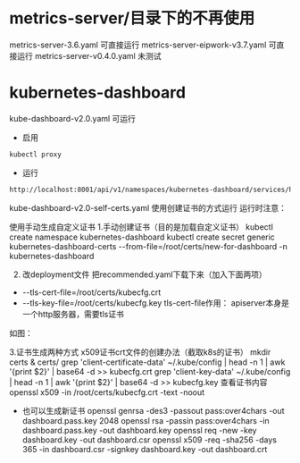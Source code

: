 # metrics-server/目录下的不再使用

metrics-server-3.6.yaml 可直接运行
metrics-server-eipwork-v3.7.yaml  可直接运行
metrics-server-v0.4.0.yaml 未测试

# kubernetes-dashboard
kube-dashboard-v2.0.yaml 可运行
- 启用
```bash
kubectl proxy
```
- 运行
```bash
http://localhost:8001/api/v1/namespaces/kubernetes-dashboard/services/https:kubernetes-dashboard:/proxy/#/node?namespace=default
```

kube-dashboard-v2.0-self-certs.yaml 使用创建证书的方式运行
运行时注意：

使用手动生成自定义证书
1.手动创建证书（目的是加载自定义证书）
kubectl create namespace kubernetes-dashboard
kubectl create secret generic kubernetes-dashboard-certs --from-file=/root/certs/new-for-dashboard -n kubernetes-dashboard

2. 改deployment文件
把recommended.yaml下载下来（加入下面两项）
- --tls-cert-file=/root/certs/kubecfg.crt
- --tls-key-file=/root/certs/kubecfg.key
tls-cert-file作用：
apiserver本身是一个http服务器，需要tls证书

如图：

3.证书生成两种方式 
x509证书crt文件的创建办法（截取k8s的证书）
mkdir certs & certs/
 grep 'client-certificate-data' ~/.kube/config | head -n 1 | awk '{print $2}' | base64 -d >> kubecfg.crt
 grep 'client-key-data' ~/.kube/config | head -n 1 | awk '{print $2}' | base64 -d >> kubecfg.key
查看证书内容
 openssl x509 -in /root/certs/kubecfg.crt -text -noout
* 也可以生成新证书
openssl genrsa -des3 -passout pass:over4chars -out dashboard.pass.key 2048
openssl rsa -passin pass:over4chars -in dashboard.pass.key -out dashboard.key
openssl req -new -key dashboard.key -out dashboard.csr
openssl x509 -req -sha256 -days 365 -in dashboard.csr -signkey dashboard.key -out dashboard.crt

